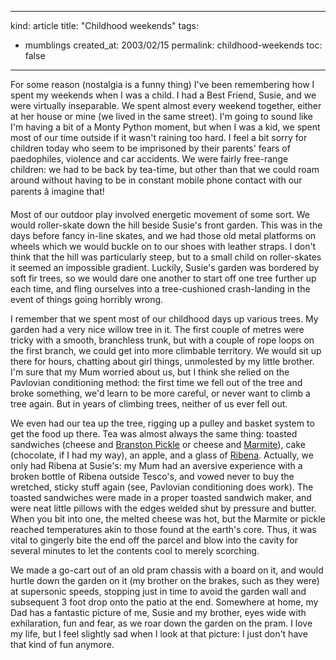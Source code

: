 -----
kind: article
title: "Childhood weekends"
tags:
- mumblings
created_at: 2003/02/15
permalink: childhood-weekends
toc: false
-----

<p>For some reason (nostalgia is a funny thing) I've been remembering how I spent my weekends when I was a child. I had a Best Friend, Susie, and we were virtually inseparable. We spent almost every weekend together, either at her house or mine (we lived in the same street). I'm going to sound like I'm having a bit of a Monty Python moment, but when I was a kid, we spent most of our time outside if it wasn't raining too hard. I feel a bit sorry for children today who seem to be imprisoned by their parents' fears of paedophiles, violence and car accidents. We were fairly free-range children: we had to be back by tea-time, but other than that we could roam around without having to be in constant mobile phone contact with our parents â imagine that!</p>

<p>Most of our outdoor play involved energetic movement of some sort. We would roller-skate down the hill beside Susie's front garden. This was in the days before fancy in-line skates, and we had those old metal platforms on wheels which we would buckle on to our shoes with leather straps. I don't think that the hill was particularly steep, but to a small child on roller-skates it seemed an impossible gradient. Luckily, Susie's garden was bordered by soft fir trees, so we would dare one another to start off one tree further up each time, and fling ourselves into a tree-cushioned crash-landing in the event of things going horribly wrong.</p>

<p>I remember that we spent most of our childhood days up various trees. My garden had a very nice willow tree in it. The first couple of metres were tricky with a smooth, branchless trunk, but with a couple of rope loops on the first branch, we could get into more climbable territory. We would sit up there for hours, chatting about girl things, unmolested by my little brother. I'm sure that my Mum worried about us, but I think she relied on the Pavlovian conditioning method: the first time we fell out of the tree and broke something, we'd learn to be more careful, or never want to climb a tree again. But in years of climbing trees, neither of us ever fell out.</p>

<p>We even had our tea up the tree, rigging up a pulley and basket system to get the food up there. Tea was almost always the same thing: toasted sandwiches (cheese and <a href="http://www.britannia.com/panorama/pickle.html" title="Branston Pickle">Branston Pickle</a> or cheese and <a href="http://www.gty.org/~phil/marmite.htm" title="Marmite FAQ">Marmite</a>), cake (chocolate, if I had my way), an apple, and a glass of <a href="http://www.ribena.co.uk/home.html" title="We only had the rotting-teeth sort of Ribena in my day">Ribena</a>. Actually, we only had Ribena at Susie's: my Mum had an aversive experience with a broken bottle of Ribena outside Tesco's, and vowed never to buy the wretched, sticky stuff again (see, Pavlovian conditioning does work). The toasted sandwiches were made in a proper toasted sandwich maker, and were neat little pillows with the edges welded shut by pressure and butter. When you bit into one, the melted cheese was hot, but the Marmite or pickle reached temperatures akin to those found at the earth's core. Thus, it was vital to gingerly bite the end off the parcel and blow into the cavity for several minutes to let the contents cool to merely scorching.</p>

<p>We made a go-cart out of an old pram chassis with a board on it, and would hurtle down the garden on it (my brother on the brakes, such as they were) at supersonic speeds, stopping just in time to avoid the garden wall and subsequent 3 foot drop onto the patio at the end. Somewhere at home, my Dad has a fantastic picture of me, Susie and my brother, eyes wide with exhilaration, fun and fear, as we roar down the garden on the pram. I love my life, but I feel slightly sad when I look at that picture: I just don't have that kind of fun anymore.</p>
